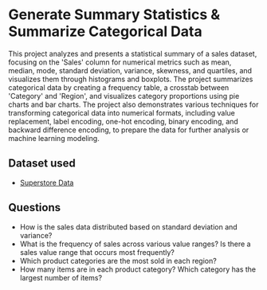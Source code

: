 # Generate Summary Statistics & Summarize Categorical Data
 This project analyzes and presents a statistical summary of a sales dataset, focusing on the 'Sales' column for numerical metrics such as mean, median, mode, standard deviation, variance, skewness, and quartiles, and visualizes them through histograms and boxplots. The project summarizes categorical data by creating a frequency table, a crosstab between 'Category' and 'Region', and visualizes category proportions using pie charts and bar charts. The project also demonstrates various techniques for transforming categorical data into numerical formats, including value replacement, label encoding, one-hot encoding, binary encoding, and backward difference encoding, to prepare the data for further analysis or machine learning modeling.

## Dataset used
- <a href="https://github.com/vierohedfam/Data-Analyst-Dashboard/blob/main/Sample%20-%20Superstore_table.xlsx"> Superstore Data</a>

## Questions
- How is the sales data distributed based on standard deviation and variance?
- What is the frequency of sales across various value ranges? Is there a sales value range that occurs most frequently?
- Which product categories are the most sold in each region?
- How many items are in each product category? Which category has the largest number of items?

